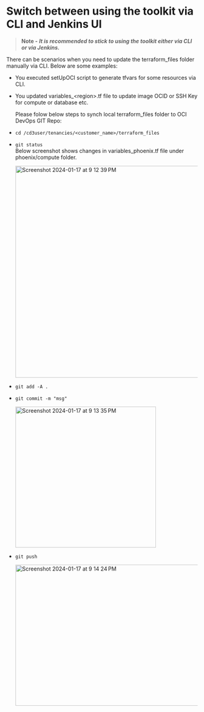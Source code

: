# Switch between using the toolkit via CLI and Jenkins UI

> **Note -** 
  >***It is recommended to stick to using the toolkit either via CLI or via Jenkins.***

There can be scenarios when you need to update the terraform_files folder manually via CLI. Below are some examples:

- You executed setUpOCI script to generate tfvars for some resources via CLI.
- You updated variables_\<region\>.tf file to update image OCID or SSH Key for compute or database etc.

  Please folow below steps to synch local terraform_files folder to OCI DevOps GIT Repo:

- ```cd /cd3user/tenancies/<customer_name>/terraform_files```
- ```git status```
  <br>Below screenshot shows changes in variables_phoenix.tf file under phoenix/compute folder.
  
  <img width="556" alt="Screenshot 2024-01-17 at 9 12 39 PM" src="https://github.com/oracle-devrel/cd3-automation-toolkit/assets/70213341/e805c930-6aa8-4f16-a65a-e9e8fe1465c4">

- ```git add -A .```

- ```git commit -m "msg"```
  
    <img width="370" alt="Screenshot 2024-01-17 at 9 13 35 PM" src="https://github.com/oracle-devrel/cd3-automation-toolkit/assets/70213341/96998ed0-c89b-4164-ab9b-d68ecedb9f35">

- ```git push```
  
    <img width="2000" height="370" alt="Screenshot 2024-01-17 at 9 14 24 PM" src="https://github.com/oracle-devrel/cd3-automation-toolkit/assets/70213341/69ecca46-ff55-4e3f-ad0b-36e18d7347e3">


